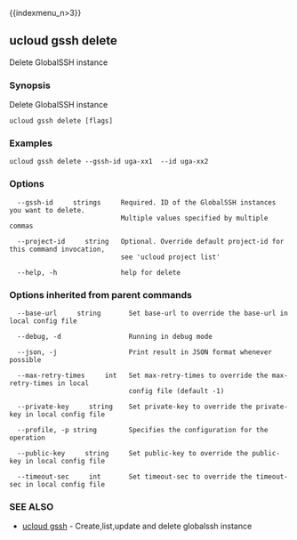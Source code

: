 {{indexmenu_n>3}}

## ucloud gssh delete

Delete GlobalSSH instance

### Synopsis

Delete GlobalSSH instance

```
ucloud gssh delete [flags]
```

### Examples

```
ucloud gssh delete --gssh-id uga-xx1  --id uga-xx2
```

### Options

```
  --gssh-id     strings     Required. ID of the GlobalSSH instances you want to delete.
                            Multiple values specified by multiple commas 

  --project-id     string   Optional. Override default project-id for this command invocation,
                            see 'ucloud project list' 

  --help, -h                help for delete 

```

### Options inherited from parent commands

```
  --base-url     string       Set base-url to override the base-url in local config file 

  --debug, -d                 Running in debug mode 

  --json, -j                  Print result in JSON format whenever possible 

  --max-retry-times     int   Set max-retry-times to override the max-retry-times in local
                              config file (default -1) 

  --private-key     string    Set private-key to override the private-key in local config file 

  --profile, -p string        Specifies the configuration for the operation 

  --public-key     string     Set public-key to override the public-key in local config file 

  --timeout-sec     int       Set timeout-sec to override the timeout-sec in local config file 

```

### SEE ALSO

* [ucloud gssh](developer/cli/cmd/ucloud/gssh)	 - Create,list,update and delete globalssh instance

